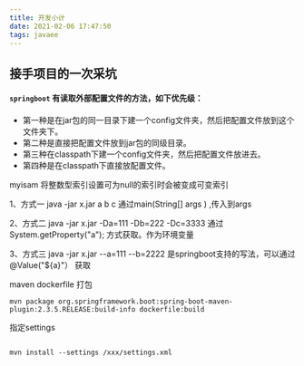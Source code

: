 ```yaml
---
title: 开发小计
date: 2021-02-06 17:47:50
tags: javaee
---
```


## 接手项目的一次采坑

#### `springboot` 有读取外部配置文件的方法，如下优先级：

- 第一种是在jar包的同一目录下建一个config文件夹，然后把配置文件放到这个文件夹下。
- 第二种是直接把配置文件放到jar包的同级目录。
- 第三种在classpath下建一个config文件夹，然后把配置文件放进去。
- 第四种是在classpath下直接放配置文件。

<!--more-->

myisam 将整数型索引设置可为null的索引时会被变成可变索引

1、方式一
java -jar x.jar a b c  通过main(String[] args ) ,传入到args

2、方式二 
java -jar x.jar -Da=111 -Db=222 -Dc=3333 通过  System.getProperty("a"); 方式获取。作为环境变量

3、方式三 
java -jar x.jar --a=111 --b=2222 是springboot支持的写法，可以通过@Value("${a}"） 获取



maven dockerfile 打包

```
mvn package org.springframework.boot:spring-boot-maven-plugin:2.3.5.RELEASE:build-info dockerfile:build
```

指定settings

```

mvn install --settings /xxx/settings.xml
```

